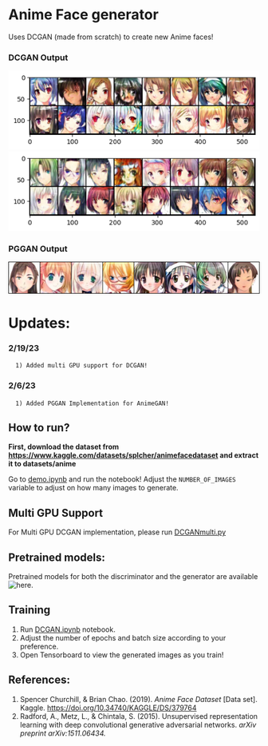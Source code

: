 # Anime Face generator

Uses DCGAN (made from scratch) to create new Anime faces!

### DCGAN Output
![Sample output](https://raw.githubusercontent.com/ashwin2k/AnimeGAN/440b5e2bf87d4a3cd05c893444dc0e41abcde25b/images/output1.png)
![Sample output](https://raw.githubusercontent.com/ashwin2k/AnimeGAN/440b5e2bf87d4a3cd05c893444dc0e41abcde25b/images/output2.png)
### PGGAN Output
![PGGAN output](./images/imageData.png)

# Updates:
   ### 2/19/23
      1) Added multi GPU support for DCGAN!
   ### 2/6/23
      1) Added PGGAN Implementation for AnimeGAN!

## How to run?
**First, download the dataset from https://www.kaggle.com/datasets/splcher/animefacedataset and extract it to datasets/anime**

Go to [demo.ipynb](./demo.ipynb) and run the notebook! Adjust the `NUMBER_OF_IMAGES` variable to adjust on how many images to generate.

## Multi GPU Support
For Multi GPU DCGAN implementation, please run [DCGANmulti.py](./DCGANmulti.py)

## Pretrained models:
Pretrained models for both the discriminator and the generator are available ![here](https://drive.google.com/drive/folders/1mxUWHQKtsfYPBoYRASHdVt4xJyoTr6j6?usp=sharing).

## Training
1) Run [DCGAN.ipynb](./DCGAN.ipynb) notebook.
2) Adjust the number of epochs and batch size according to your preference.
3) Open Tensorboard to view the generated images as you train!
   
## References:
1) Spencer Churchill, &amp; Brian Chao. (2019). <i>Anime Face Dataset</i> [Data set]. Kaggle. https://doi.org/10.34740/KAGGLE/DS/379764
2) Radford, A., Metz, L., & Chintala, S. (2015). Unsupervised representation learning with deep convolutional generative adversarial networks. *arXiv preprint arXiv:1511.06434.*
